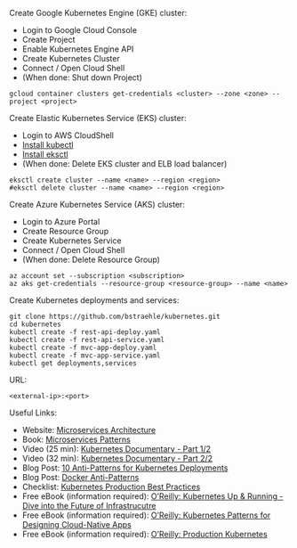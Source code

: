 Create Google Kubernetes Engine (GKE) cluster:  
- Login to Google Cloud Console  
- Create Project  
- Enable Kubernetes Engine API  
- Create Kubernetes Cluster  
- Connect / Open Cloud Shell  
- (When done: Shut down Project)  
```
gcloud container clusters get-credentials <cluster> --zone <zone> --project <project>  
```
Create Elastic Kubernetes Service (EKS) cluster:  
- Login to AWS CloudShell  
- <a href="https://docs.aws.amazon.com/eks/latest/userguide/install-kubectl.html">Install kubectl</a>  
- <a href="https://docs.aws.amazon.com/eks/latest/userguide/eksctl.html">Install eksctl</a>  
- (When done: Delete EKS cluster and ELB load balancer)  
```
eksctl create cluster --name <name> --region <region>  
#eksctl delete cluster --name <name> --region <region>  
```
Create Azure Kubernetes Service (AKS) cluster:  
- Login to Azure Portal  
- Create Resource Group  
- Create Kubernetes Service  
- Connect / Open Cloud Shell  
- (When done: Delete Resource Group)  
```
az account set --subscription <subscription>  
az aks get-credentials --resource-group <resource-group> --name <name>  
```
Create Kubernetes deployments and services:  
```
git clone https://github.com/bstraehle/kubernetes.git  
cd kubernetes  
kubectl create -f rest-api-deploy.yaml  
kubectl create -f rest-api-service.yaml  
kubectl create -f mvc-app-deploy.yaml  
kubectl create -f mvc-app-service.yaml  
kubectl get deployments,services  
```
URL:  
```
<external-ip>:<port>  
```
Useful Links:  
- Website: <a href="https://microservices.io/">Microservices Architecture</a>  
- Book: <a href="https://microservices.io/book">Microservices Patterns</a>  
- Video (25 min): <a href="https://www.youtube.com/watch?v=BE77h7dmoQU">Kubernetes Documentary - Part 1/2</a>  
- Video (32 min): <a href="https://www.youtube.com/watch?v=318elIq37PE">Kubernetes Documentary - Part 2/2</a>  
- Blog Post: <a href="https://betterprogramming.pub/10-antipatterns-for-kubernetes-deployments-e97ce1199f2d">10 Anti-Patterns for Kubernetes Deployments</a>  
- Blog Post: <a href="https://codefresh.io/containers/docker-anti-patterns/">Docker Anti-Patterns</a>  
- Checklist: <a href="https://learnk8s.io/production-best-practices">Kubernetes Production Best Practices</a>  
- Free eBook (information required): <a href="https://tanzu.vmware.com/content/ebooks/kubernetes-up-running-dive-into-the-future-of-infrastructure">O’Reilly: Kubernetes Up & Running - Dive into the Future of Infrastrucutre</a>  
- Free eBook (information required): <a href="https://library.devops.com/oreilly-kubernetes-patterns-for-designing-cloud-native-apps">O’Reilly: Kubernetes Patterns for Designing Cloud-Native Apps</a>  
- Free eBook (information required): <a href="https://tanzu.vmware.com/content/ebooks/production-kubernetes">O’Reilly: Production Kubernetes</a>  
